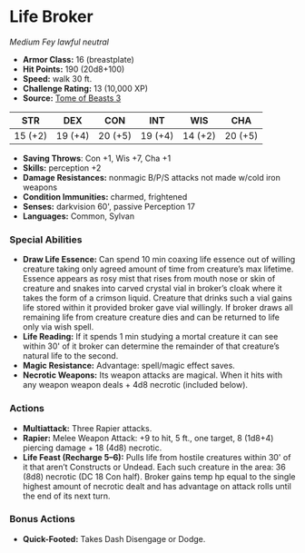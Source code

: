 # Life Broker

*Medium* *Fey* *lawful neutral*

- **Armor Class:** 16 (breastplate)
- **Hit Points:** 190 (20d8+100)
- **Speed:** walk 30 ft.
- **Challenge Rating:** 13 (10,000 XP)
- **Source:** [Tome of Beasts 3](https://koboldpress.com/kpstore/product/tome-of-beasts-2-for-5th-edition/)

| STR | DEX | CON | INT | WIS | CHA |
| --- | --- | --- | --- | --- | --- |
| 15 (+2) | 19 (+4) | 20 (+5) | 19 (+4) | 14 (+2) | 20 (+5) |

- **Saving Throws**: Con +1, Wis +7, Cha +1
- **Skills:** perception +2
- **Damage Resistances:** nonmagic B/P/S attacks not made w/cold iron weapons
- **Condition Immunities:** charmed, frightened
- **Senses:** darkvision 60', passive Perception 17
- **Languages:** Common, Sylvan
### Special Abilities
- **Draw Life Essence:** Can spend 10 min coaxing life essence out of willing creature taking only agreed amount of time from creature’s max lifetime. Essence appears as rosy mist that rises from mouth nose or skin of creature and snakes into carved crystal vial in broker’s cloak where it takes the form of a crimson liquid. Creature that drinks such a vial gains life stored within it provided broker gave vial willingly. If broker draws all remaining life from creature creature dies and can be returned to life only via wish spell.
- **Life Reading:** If it spends 1 min studying a mortal creature it can see within 30' of it broker can determine the remainder of that creature’s natural life to the second.
- **Magic Resistance:** Advantage: spell/magic effect saves.
- **Necrotic Weapons:** Its weapon attacks are magical. When it hits with any weapon weapon deals + 4d8 necrotic (included below).
### Actions
- **Multiattack:** Three Rapier attacks.
- **Rapier:** Melee Weapon Attack: +9 to hit, 5 ft., one target, 8 (1d8+4) piercing damage + 18 (4d8) necrotic.
- **Life Feast (Recharge 5–6):** Pulls life from hostile creatures within 30' of it that aren’t Constructs or Undead. Each such creature in the area: 36 (8d8) necrotic (DC 18 Con half). Broker gains temp hp equal to the single highest amount of necrotic dealt and has advantage on attack rolls until the end of its next turn.
### Bonus Actions
- **Quick-Footed:** Takes Dash Disengage or Dodge.
